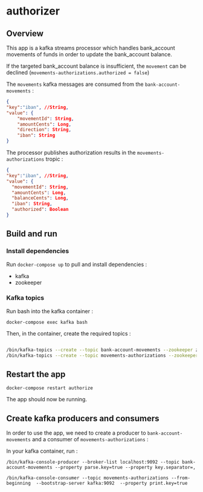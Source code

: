 # authorizer

## Overview

This app is a kafka streams processor which handles bank_account movements of funds in order to update the bank_account balance.

If the targeted bank_account balance is insufficient, the `movement` can be declined (`movements-authorizations.authorized = false`)

The `movements` kafka messages are consumed from the `bank-account-movements` :

```json
{
"key":"iban", //String,
"value": {
    "movementId": String,
    "amountCents": Long,
    "direction": String,
    "iban": String 
}
```

The processor publishes authorization results in the `movements-authorizations` tropic : 

```json
{
"key":"iban", //String,
"value": {
  "movementId": String,
  "amountCents": Long,
  "balanceCents": Long,
  "iban": String,
  "authorized": Boolean
}
```

## Build and run

### Install dependencies

Run `docker-compose up` to pull and install dependencies :

- kafka
- zookeeper

### Kafka topics

Run bash into the kafka container : 

`docker-compose exec kafka bash`

Then, in the container, create the required topics :

```bash

/bin/kafka-topics --create --topic bank-account-movements --zookeeper zookeeper --partitions 1 --replication-factor 1
/bin/kafka-topics --create --topic movements-authorizations --zookeeper zookeeper --partitions 1 --replication-factor 1

```

## Restart the app

`docker-compose restart authorize`

The app should now be running.

## Create kafka producers and consumers

In order to use the app, we need to create a producer to `bank-account-movements` and a consumer of `movements-authorizations` :

In your kafka container, run :

`/bin/kafka-console-producer --broker-list localhost:9092 --topic bank-account-movements --property parse.key=true --property key.separator=,`

`/bin/kafka-console-consumer --topic movements-authorizations --from-beginning  --bootstrap-server kafka:9092  --property print.key=true`
